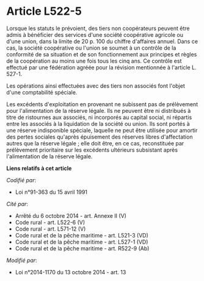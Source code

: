 # Article L522-5

Lorsque les statuts le prévoient, des tiers non coopérateurs peuvent être admis à bénéficier des services d'une société
coopérative agricole ou d'une union, dans la limite de 20 p. 100 du chiffre d'affaires annuel. Dans ce cas, la société
coopérative ou l'union se soumet à un contrôle de la conformité de sa situation et de son fonctionnement aux principes et
règles de la coopération au moins une fois tous les cinq ans. Ce contrôle est effectué par une fédération agréée pour la
révision mentionnée à l'article L. 527-1.

Les opérations ainsi effectuées avec des tiers non associés font l'objet d'une comptabilité spéciale. 

Les excédents d'exploitation en provenant ne subissent pas de prélèvement pour l'alimentation de la réserve légale. Ils ne
peuvent être ni distribués à titre de ristournes aux associés, ni incorporés au capital social, ni répartis entre les
associés à la liquidation de la société ou union. Ils sont portés à une réserve indisponible spéciale, laquelle ne peut être
utilisée pour amortir des pertes sociales qu'après épuisement des réserves libres d'affectation autres que la réserve
légale ; elle doit être, en ce cas, reconstituée par prélèvement prioritaire sur les excédents ultérieurs subsistant après
l'alimentation de la réserve légale.

**Liens relatifs à cet article**

_Codifié par_:

  - Loi n°91-363 du 15 avril 1991

_Cité par_:

  - Arrêté du 6 octobre 2014 - art. Annexe II (V)
  - Code rural - art. L522-6 (V)
  - Code rural - art. L571-12 (V)
  - Code rural et de la pêche maritime - art. L521-3 (VD)
  - Code rural et de la pêche maritime - art. L527-1 (VD)
  - Code rural et de la pêche maritime - art. R522-9 (Ab)

_Modifié par_:

  - Loi n°2014-1170 du 13 octobre 2014 - art. 13
